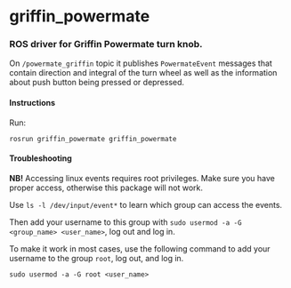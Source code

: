 # griffin_powermate
### ROS driver for Griffin Powermate turn knob.

On `/powermate_griffin` topic it publishes `PowermateEvent` messages that contain direction and integral of the turn wheel as well as the information about push button being pressed or depressed.

#### Instructions
Run:

`rosrun griffin_powermate griffin_powermate`

#### Troubleshooting
**NB!** Accessing linux events requires root privileges. Make sure you have proper access, otherwise this package will not work.

Use `ls -l /dev/input/event*` to learn which group can access the events.

Then add your username to this group with `sudo usermod -a -G <group_name> <user_name>`, log out and log in.

To make it work in most cases, use the following command to add your username to the group `root`, log out, and log in.

`sudo usermod -a -G root <user_name>`
